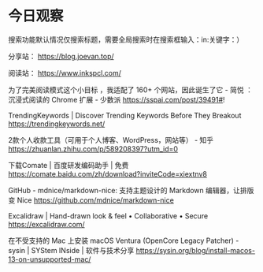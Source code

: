 # 今日观察

搜索功能默认情况仅搜索标题，需要全局搜索时在搜索框输入：in:关键字：）  

分享站： https://blog.joevan.top/  

阅读站： https://www.inkspcl.com/  


为了完美阅读模式这个小目标 ，我适配了 160+ 个网站，因此诞生了它 - 简悦 ：沉浸式阅读的 Chrome 扩展 - 少数派  https://sspai.com/post/39491#!  

TrendingKeywords | Discover Trending Keywords Before They Breakout  https://trendingkeywords.net/  

2款个人收款工具（可用于个人博客、WordPress，网站等） - 知乎  https://zhuanlan.zhihu.com/p/589208397?utm_id=0  

下载Comate | 百度研发编码助手 | 免费  https://comate.baidu.com/zh/download?inviteCode=xiextnv8  

GitHub - mdnice/markdown-nice: 支持主题设计的 Markdown 编辑器，让排版变 Nice  https://github.com/mdnice/markdown-nice  

Excalidraw | Hand-drawn look & feel • Collaborative • Secure  https://excalidraw.com/  

在不受支持的 Mac 上安装 macOS Ventura (OpenCore Legacy Patcher) - sysin | SYStem INside | 软件与技术分享  https://sysin.org/blog/install-macos-13-on-unsupported-mac/  
